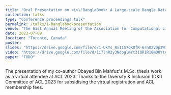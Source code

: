 ```yaml
---
title: "Oral Presentation on <i>\"BanglaBook: A Large-scale Bangla Dataset for Sentiment Analysis from Book Reviews\"</i>"
collection: talks
type: "Conference proceedings talk"
permalink: /talks/1-banglabookpresentation
venue: "The 61st Annual Meeting of the Association for Computational Linguistics (ACL 2023)"
date: 2023-07-09
location: "Toronto, Canada"
poster: 
slides: "https://drive.google.com/file/d/1-UkYs_Rx11S7qKOfR-6rnO2VDp3W78vQ/view?usp=sharing"
video: "https://drive.google.com/file/d/1i7lnR2y3NdoglmYt31QR1R18mOOYtA76/view?usp=sharing"
paper: "TODO"
---
```


The presentation of my co-author Obayed Bin Mahfuz's M.Sc. thesis work as a virtual attendee at ACL 2023. Thanks to the Diversity & Inclusion (D&I) Committee of ACL 2023 for subsidising the virtual registration and ACL membership fees.